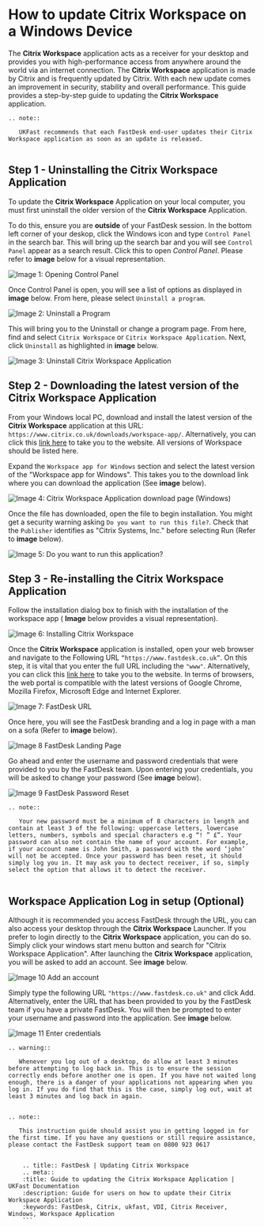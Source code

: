 # How to update Citrix Workspace on a Windows Device

The **Citrix Workspace** application acts as a receiver for your desktop and provides you with high-performance access from anywhere around the world via an internet connection. The **Citrix Workspace** application is made by Citrix and is frequently updated by Citrix. With each new update comes an improvement in security, stability and overall performance. This guide provides a step-by-step guide to updating the **Citrix Workspace** application.

```eval_rst
.. note::

   UKFast recommends that each FastDesk end-user updates their Citrix Workspace application as soon as an update is released.
   
```

## Step 1 - Uninstalling the Citrix Workspace Application

To update the **Citrix Workspace** Application on your local computer, you must first uninstall the older version of the **Citrix Workspace** Application.

To do this, ensure you are **outside** of your FastDesk session. In the bottom left corner of your deskop, click the Windows icon and type `Control Panel` in the search bar. This will bring up the search bar and you will see `Control Panel` appear as a search result. Click this to open *Control Panel*.  Please refer to **image** below for a visual representation. 

![Image 1: Opening Control Panel](files/clickherewindows2.png "Image 1: Opening Control Panel")

Once Control Panel is open, you will see a list of options as displayed in **image** below. From here, please select `Uninstall a program`. 

![Image 2: Uninstall a Program](files/controlpanelimage2.png "Image 2: Uninstall a Program")

This will bring you to the Uninstall or change a program page. From here, find and select `Citrix Workspace` or `Citrix Workspace Application`. Next, click `Uninstall` as highlighted in **image** below.     

![Image 3: Uninstall Citrix Workspace Application](files/programuninstall2.PNG "Image 3: Uninstall Citrix Workspace Application")

## Step 2 - Downloading the latest version of the Citrix Workspace Application

From your Windows local PC, download and install the latest version of the **Citrix Workspace** application at this URL:
`https://www.citrix.co.uk/downloads/workspace-app/`. Alternatively, you can click this [link here](https://www.citrix.co.uk/downloads/workspace-app/) to take you to the website. All versions of Workspace should be listed here.

Expand the `Workspace app for Windows` section and select the latest version of the "Workspace app for Windows". This takes you to the download link where you can download the application (See **image** below).

![Image 4: Citrix Workspace Application download page (Windows)](files/downloadworkspace2.png "Image 4: Citrix Workspace Application download page (Windows)")

Once the file has downloaded, open the file to begin installation. You might get a security warning asking `Do you want to run this file?`. Check that the `Publisher` identifies as "Citrix Systems, Inc." before selecting Run (Refer to **image** below).

![Image 5: Do you want to run this application?](files/Run_file.PNG "Image 5: Do you want to run this application?")


## Step 3 - Re-installing the Citrix Workspace Application

Follow the installation dialog box to finish with the installation of the workspace app ( **Image** below provides a visual representation).

![Image 6: Installing Citrix Workspace](files/Installing_app.PNG "Image 6: Installing Citrix Workspace Dialog box")


Once the **Citrix Workspace** application is installed, open your web browser and navigate to the Following URL `“https://www.fastdesk.co.uk”`. On this step, it is vital that you enter the full URL including the `"www"`. Alternatively, you can click this [link here](https://www.fastdesk.co.uk) to take you to the website. In terms of browsers, the web portal is compatible with the latest versions of Google Chrome, Mozilla Firefox, Microsoft Edge and Internet Explorer.

![Image 7: FastDesk URL](files/Url.png "Image 7: FastDesk URL")

Once here, you will see the FastDesk branding and a log in page with a man on a sofa (Refer to **image** below). 


![Image 8 FastDesk Landing Page](files/Welcome_screen.png "Image 8: FastDesk Landing Page")

Go ahead and enter the username and password credentials that were provided to you by the FastDesk team. Upon entering your credentials, you will be asked to change your password (See **image** below). 

![Image 9 FastDesk Password Reset](files/resetpassword.png "Image 9: FastDesk Password Reset Page")

```eval_rst
.. note::

   Your new password must be a minimum of 8 characters in length and contain at least 3 of the following: uppercase letters, lowercase letters, numbers, symbols and special characters e.g “! ” £”. Your password can also not contain the name of your account. For example, if your account name is John Smith, a password with the word ‘john’ will not be accepted. Once your password has been reset, it should simply log you in. It may ask you to dectect receiver, if so, simply select the option that allows it to detect the receiver.
   
```

## Workspace Application Log in setup (Optional)

Although it is recommended you access FastDesk through the URL, you can also access your desktop through the **Citrix Workspace** Launcher. If you prefer to login directly to the **Citrix Workspace** application, you can do so. Simply click your windows start menu button and search for "Citrix Workspace Application". After launching the **Citrix Workspace** application, you will be asked to add an account. See **image** below.

![Image 10 Add an account](files/addaccountworkspace.png "Image 10: Add an account")

Simply type the following URL `"https://www.fastdesk.co.uk"` and click Add. Alternatively, enter the URL that has been provided to you by the FastDesk team if you have a private FastDesk. You will then be prompted to enter your username and password into the application. See **image** below.

![Image 11 Enter credentials](files/entercredsapp.PNG "Image 11: Enter Credentials")


```eval_rst
.. warning::

   Whenever you log out of a desktop, do allow at least 3 minutes before attempting to log back in. This is to ensure the session correctly ends before another one is open. If you have not waited long enough, there is a danger of your applications not appearing when you log in. If you do find that this is the case, simply log out, wait at least 3 minutes and log back in again.
   
```

```eval_rst
.. note::

   This instruction guide should assist you in getting logged in for the first time. If you have any questions or still require assistance, please contact the FastDesk support team on 0800 923 0617
   
```
  ```eval_rst
      .. title:: FastDesk | Updating Citrix Workspace
      .. meta::
      :title: Guide to updating the Citrix Workspace Application | UKFast Documentation
      :description: Guide for users on how to update their Citrix Workspace Application
      :keywords: FastDesk, Citrix, ukfast, VDI, Citrix Receiver, Windows, Workspace Application
      ```  
